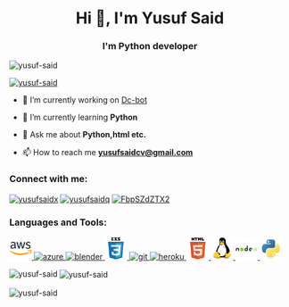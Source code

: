 <h1 align="center">Hi 👋, I'm Yusuf Said</h1>
<h3 align="center">I'm Python developer</h3>

<p align="left"> <img src="https://komarev.com/ghpvc/?username=yusuf-said&label=Profile%20views&color=0e75b6&style=flat" alt="yusuf-said" /> </p>

<p align="left"> <a href="https://github.com/ryo-ma/github-profile-trophy"><img src="https://github-profile-trophy.vercel.app/?username=yusuf-said" alt="yusuf-said" /></a> </p>

- 🔭 I’m currently working on [Dc-bot](https://github.com/yusuf-said/dc-bot)

- 🌱 I’m currently learning **Python**

- 💬 Ask me about **Python,html etc.**

- 📫 How to reach me **yusufsaidcv@gmail.com**

<h3 align="left">Connect with me:</h3>
<p align="left">
<a href="https://twitter.com/yusufsaidx" target="blank"><img align="center" src="https://raw.githubusercontent.com/rahuldkjain/github-profile-readme-generator/master/src/images/icons/Social/twitter.svg" alt="yusufsaidx" height="30" width="40" /></a>
<a href="https://instagram.com/yusufsaidq" target="blank"><img align="center" src="https://raw.githubusercontent.com/rahuldkjain/github-profile-readme-generator/master/src/images/icons/Social/instagram.svg" alt="yusufsaidq" height="30" width="40" /></a>
<a href="https://discord.gg/FbpSZdZTX2" target="blank"><img align="center" src="https://raw.githubusercontent.com/rahuldkjain/github-profile-readme-generator/master/src/images/icons/Social/discord.svg" alt="FbpSZdZTX2" height="30" width="40" /></a>
</p>

<h3 align="left">Languages and Tools:</h3>
<p align="left"> <a href="https://aws.amazon.com" target="_blank" rel="noreferrer"> <img src="https://raw.githubusercontent.com/devicons/devicon/master/icons/amazonwebservices/amazonwebservices-original-wordmark.svg" alt="aws" width="40" height="40"/> </a> <a href="https://azure.microsoft.com/en-in/" target="_blank" rel="noreferrer"> <img src="https://www.vectorlogo.zone/logos/microsoft_azure/microsoft_azure-icon.svg" alt="azure" width="40" height="40"/> </a> <a href="https://www.blender.org/" target="_blank" rel="noreferrer"> <img src="https://download.blender.org/branding/community/blender_community_badge_white.svg" alt="blender" width="40" height="40"/> </a> <a href="https://www.w3schools.com/css/" target="_blank" rel="noreferrer"> <img src="https://raw.githubusercontent.com/devicons/devicon/master/icons/css3/css3-original-wordmark.svg" alt="css3" width="40" height="40"/> </a> <a href="https://git-scm.com/" target="_blank" rel="noreferrer"> <img src="https://www.vectorlogo.zone/logos/git-scm/git-scm-icon.svg" alt="git" width="40" height="40"/> </a> <a href="https://heroku.com" target="_blank" rel="noreferrer"> <img src="https://www.vectorlogo.zone/logos/heroku/heroku-icon.svg" alt="heroku" width="40" height="40"/> </a> <a href="https://www.w3.org/html/" target="_blank" rel="noreferrer"> <img src="https://raw.githubusercontent.com/devicons/devicon/master/icons/html5/html5-original-wordmark.svg" alt="html5" width="40" height="40"/> </a> <a href="https://www.linux.org/" target="_blank" rel="noreferrer"> <img src="https://raw.githubusercontent.com/devicons/devicon/master/icons/linux/linux-original.svg" alt="linux" width="40" height="40"/> </a> <a href="https://nodejs.org" target="_blank" rel="noreferrer"> <img src="https://raw.githubusercontent.com/devicons/devicon/master/icons/nodejs/nodejs-original-wordmark.svg" alt="nodejs" width="40" height="40"/> </a> <a href="https://www.python.org" target="_blank" rel="noreferrer"> <img src="https://raw.githubusercontent.com/devicons/devicon/master/icons/python/python-original.svg" alt="python" width="40" height="40"/> </a> </p>

<p><img align="left" src="https://github-readme-stats.vercel.app/api/top-langs?username=yusuf-said&show_icons=true&locale=en&layout=compact" alt="yusuf-said" /></p>

<p>&nbsp;<img align="center" src="https://github-readme-stats.vercel.app/api?username=yusuf-said&show_icons=true&locale=en" alt="yusuf-said" /></p>

<p><img align="center" src="https://github-readme-streak-stats.herokuapp.com/?user=yusuf-said&" alt="yusuf-said" /></p>
